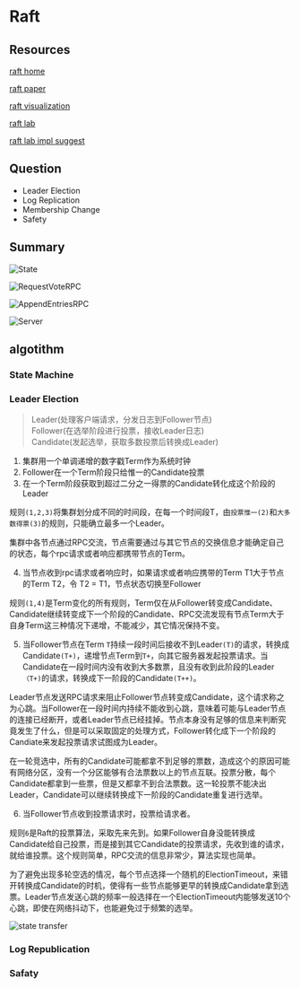 # Raft

## Resources

[raft home](https://raft.github.io)

[raft paper](https://pdos.csail.mit.edu/6.824/papers/raft-extended.pdf)

[raft visualization](http://thesecretlivesofdata.com/raft)

[raft lab](https://pdos.csail.mit.edu/6.824/labs/lab-raft.html)

[raft lab impl suggest](https://thesquareplanet.com/blog/students-guide-to-raft/)

## Question

* Leader Election
* Log Replication
* Membership Change
* Safety

## Summary

 ![State](../img/raft-summary-state.png)

 ![RequestVoteRPC](../img/raft-summary-vote.png)

 ![AppendEntriesRPC](../img/raft-summary-append.png)

 ![Server](../img/raft-summary-server.png)



## algotithm

### State Machine

### Leader Election

> Leader(处理客户端请求，分发日志到Follower节点)  
> Follower(在选举阶段进行投票，接收Leader日志)  
> Candidate(发起选举，获取多数投票后转换成Leader)

1. 集群用一个单调递增的数字戳Term作为系统时钟
2. Follower在一个Term阶段只给惟一的Candidate投票
3. 在一个Term阶段获取到超过二分之一得票的Candidate转化成这个阶段的Leader

规则`(1,2,3)`将集群划分成不同的时间段，在每一个时间段T，由`投票惟一(2)`和`大多数得票(3)`的规则，只能确立最多一个Leader。

集群中各节点通过RPC交流，节点需要通过与其它节点的交换信息才能确定自己的状态，每个rpc请求或者响应都携带节点的Term。

4. 当节点收到rpc请求或者响应时，如果请求或者响应携带的Term T1大于节点的Term T2，令 T2 = T1，节点状态切换至Follower

规则`(1,4)`是Term变化的所有规则，Term仅在从Follower转变成Candidate、Candidate继续转变成下一个阶段的Candidate、RPC交流发现有节点Term大于自身Term这三种情况下递增，不能减少，其它情况保持不变。

5. 当Follower节点在Term `T`持续一段时间后接收不到Leader`(T)`的请求，转换成Candidate`(T+)`，递增节点Term到`T+`，向其它服务器发起投票请求。当Candidate在一段时间内没有收到大多数票，且没有收到此阶段的Leader`（T+)`的请求，转换成下一阶段的Candidate`(T++)`。

Leader节点发送RPC请求来阻止Follower节点转变成Candidate，这个请求称之为心跳。当Follower在一段时间内持续不能收到心跳，意味着可能与Leader节点的连接已经断开，或者Leader节点已经挂掉。节点本身没有足够的信息来判断究竟发生了什么，但是可以采取固定的处理方式，Follower转化成下一个阶段的Candiate来发起投票请求试图成为Leader。

在一轮竞选中，所有的Candidate可能都拿不到足够的票数，造成这个的原因可能有网络分区，没有一个分区能够有合法票数以上的节点互联。投票分散，每个Candidate都拿到一些票，但是又都拿不到合法票数。这一轮投票不能决出Leader，Candidate可以继续转换成下一阶段的Candidate重复进行选举。

6. 当Follower节点收到投票请求时，投票给请求者。

规则`6`是Raft的投票算法，采取先来先到。如果Follower自身没能转换成Candidate给自己投票，而是接到其它Candidate的投票请求，先收到谁的请求，就给谁投票。这个规则简单，RPC交流的信息非常少，算法实现也简单。

为了避免出现多轮空选的情况，每个节点选择一个随机的ElectionTimeout，来错开转换成Candidate的时机，使得有一些节点能够更早的转换成Candidate拿到选票。Leader节点发送心跳的频率一般选择在一个ElectionTimeout内能够发送10个心跳，即使在网络抖动下，也能避免过于频繁的选举。

![state transfer](../img/raft-state-transfer.png)

### Log Republication


### Safaty
